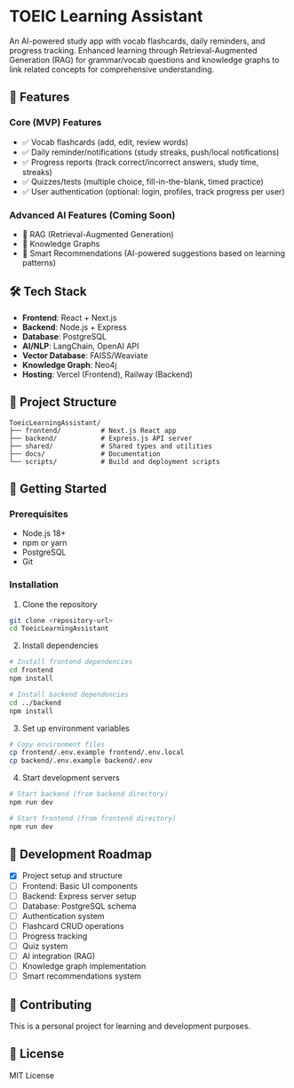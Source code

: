 # TOEIC Learning Assistant

An AI-powered study app with vocab flashcards, daily reminders, and progress tracking. Enhanced learning through Retrieval-Augmented Generation (RAG) for grammar/vocab questions and knowledge graphs to link related concepts for comprehensive understanding.

## 🚀 Features

### Core (MVP) Features
- ✅ Vocab flashcards (add, edit, review words)
- ✅ Daily reminder/notifications (study streaks, push/local notifications)
- ✅ Progress reports (track correct/incorrect answers, study time, streaks)
- ✅ Quizzes/tests (multiple choice, fill-in-the-blank, timed practice)
- ✅ User authentication (optional: login, profiles, track progress per user)

### Advanced AI Features (Coming Soon)
- 🔄 RAG (Retrieval-Augmented Generation)
- 🔄 Knowledge Graphs
- 🔄 Smart Recommendations (AI-powered suggestions based on learning patterns)

## 🛠️ Tech Stack

- **Frontend**: React + Next.js
- **Backend**: Node.js + Express
- **Database**: PostgreSQL
- **AI/NLP**: LangChain, OpenAI API
- **Vector Database**: FAISS/Weaviate
- **Knowledge Graph**: Neo4j
- **Hosting**: Vercel (Frontend), Railway (Backend)

## 📁 Project Structure

```
ToeicLearningAssistant/
├── frontend/          # Next.js React app
├── backend/           # Express.js API server
├── shared/            # Shared types and utilities
├── docs/              # Documentation
└── scripts/           # Build and deployment scripts
```

## 🚀 Getting Started

### Prerequisites
- Node.js 18+
- npm or yarn
- PostgreSQL
- Git

### Installation

1. Clone the repository
```bash
git clone <repository-url>
cd ToeicLearningAssistant
```

2. Install dependencies
```bash
# Install frontend dependencies
cd frontend
npm install

# Install backend dependencies
cd ../backend
npm install
```

3. Set up environment variables
```bash
# Copy environment files
cp frontend/.env.example frontend/.env.local
cp backend/.env.example backend/.env
```

4. Start development servers
```bash
# Start backend (from backend directory)
npm run dev

# Start frontend (from frontend directory)
npm run dev
```

## 📝 Development Roadmap

- [x] Project setup and structure
- [ ] Frontend: Basic UI components
- [ ] Backend: Express server setup
- [ ] Database: PostgreSQL schema
- [ ] Authentication system
- [ ] Flashcard CRUD operations
- [ ] Progress tracking
- [ ] Quiz system
- [ ] AI integration (RAG)
- [ ] Knowledge graph implementation
- [ ] Smart recommendations system

## 🤝 Contributing

This is a personal project for learning and development purposes.

## 📄 License

MIT License
